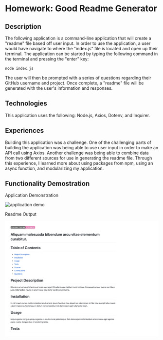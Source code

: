# Homework: Good Readme Generator

## Description
The following application is a command-line application that will create a "readme" file based off user input.  In order to use the application, a user
would have navigate to where the "index.js" file is located and open up their terminal.  The application can be started by typing the following command in the
terminal and pressing the "enter" key:

```sh
node index.js
```
The user will then be prompted with a series of questions regarding their GitHub username and project.  Once complete, a "readme" file will be generated
with the user's information and responses.

## Technologies
This application uses the following: Node.js, Axios, Dotenv, and Inquirer.

## Experiences
Building this application was a challenge.  One of the challenging parts of building the application was being able to use user input in order to make an API
call using Axios.  Another challenge was being able to combine data from two different sources for use in generating the readme file.  Through this experience,
I learned more about using packages from npm, using an async function, and modularizing my application.

## Functionality Demostration
Application Demonstration  

![application demo](./assets/images/readme_Demo.gif)

Readme Output  

![readme screenshot](./assets/images/readme_screenshot.png)
